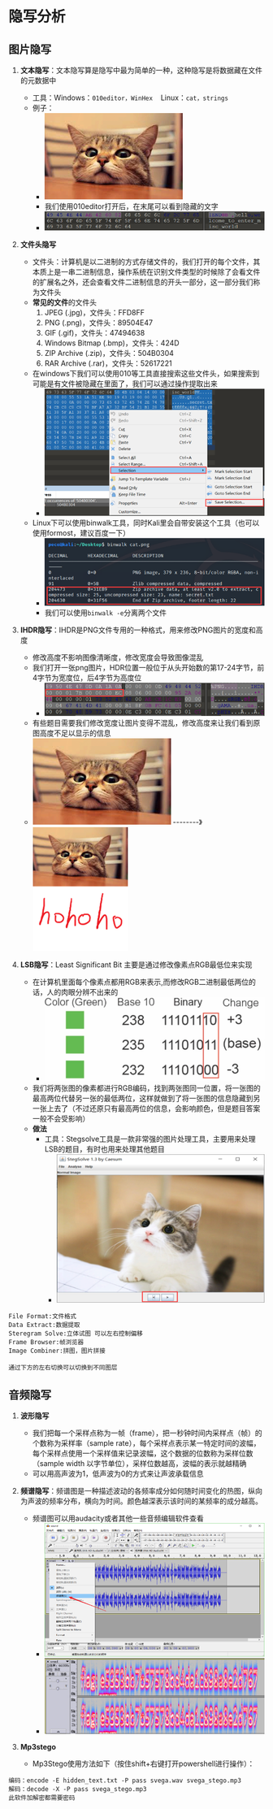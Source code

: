 # 隐写分析

## 图片隐写
1. **文本隐写**：文本隐写算是隐写中最为简单的一种，这种隐写是将数据藏在文件的元数据中
    * 工具：Windows：`010editor，WinHex`&nbsp;&nbsp;&nbsp;&nbsp;Linux：`cat，strings`
    * 例子：
        * ![0](amWiki/images/misc/0.png "0")
        * 我们使用010editor打开后，在末尾可以看到隐藏的文字
        * ![1](amWiki/images/misc/1.png "1")

2. **文件头隐写**
    * 文件头：计算机是以二进制的方式存储文件的，我们打开的每个文件，其本质上是一串二进制信息，操作系统在识别文件类型的时候除了会看文件的扩展名之外，还会查看文件二进制信息的开头一部分，这一部分我们称为文件头
    * **常见的文件**的文件头
        1. JPEG (.jpg)，文件头：FFD8FF
        2. PNG (.png)，文件头：89504E47
        3. GIF (.gif)，文件头：47494638
        4. Windows Bitmap (.bmp)，文件头：424D
        5. ZIP Archive (.zip)，文件头：504B0304
        6. RAR Archive (.rar)，文件头：52617221
    * 在windows下我们可以使用010等工具直接搜索这些文件头，如果搜索到可能是有文件被隐藏在里面了，我们可以通过操作提取出来
        * ![2](amWiki/images/misc/2.png "2")
    * Linux下可以使用binwalk工具，同时Kali里会自带安装这个工具（也可以使用formost，建议百度一下）
        * ![3](amWiki/images/misc/3.png "3")
        * 我们可以使用`binwalk -e`分离两个文件

3. **IHDR隐写**：IHDR是PNG文件专用的一种格式，用来修改PNG图片的宽度和高度
    * 修改高度不影响图像清晰度，修改宽度会导致图像混乱
    * 我们打开一张png图片，HDR位置一般位于从头开始数的第17-24字节，前4字节为宽度位，后4字节为高度位
        * ![4](amWiki/images/misc/4.png "4")
    * 有些题目需要我们修改宽度让图片变得不混乱，修改高度来让我们看到原图高度不足以显示的信息
    * ![0](amWiki/images/misc/0.png "0") --------》  ![5](amWiki/images/misc/5.png "5")

4. **LSB隐写**：Least Significant Bit 主要是通过修改像素点RGB最低位来实现
    * 在计算机里面每个像素点都用RGB来表示,而修改RGB二进制最低两位的话，人的肉眼分辨不出来的
        * ![6](amWiki/images/misc/6.png "6")
    * 我们将两张图的像素都进行RGB编码，找到两张图同一位置，将一张图的最高两位代替另一张的最低两位，这样就做到了将一张图的信息隐藏到另一张上去了（不过还原只有最高两位的信息，会影响颜色，但是题目答案一般不会受影响）
    * **做法**
        * 工具：Stegsolve工具是一款非常强的图片处理工具，主要用来处理LSB的题目，有时也用来处理其他题目
            * ![7](amWiki/images/misc/7.png "7")

```
File Format:文件格式
Data Extract:数据提取
Steregram Solve:立体试图 可以左右控制偏移
Frame Browser:帧浏览器
Image Combiner:拼图，图片拼接

通过下方的左右切换可以切换到不同图层
```

## 音频隐写
1. **波形隐写**
    * 我们把每一个采样点称为一帧（frame），把一秒钟时间内采样点（帧）的个数称为采样率（sample rate），每个采样点表示某一特定时间的波幅，每个采样点使用一个采样值来记录波幅，这个数据的位数称为采样位数（sample width 以字节单位），采样位数越高，波幅的表示就越精确
    * 可以用高声波为1，低声波为0的方式来让声波承载信息

2. **频谱隐写**：频谱图是一种描述波动的各频率成分如何随时间变化的热图，纵向为声波的频率分布，横向为时间。颜色越深表示该时间的某频率的成分越高。
    * 频谱图可以用audacity或者其他一些音频编辑软件查看
        * ![8](amWiki/images/misc/8.png "8")
        * ![9](amWiki/images/misc/9.png "9")

3. **Mp3stego**
    * Mp3Stego使用方法如下（按住shift+右键打开powershell进行操作）：

```
编码：encode -E hidden_text.txt -P pass svega.wav svega_stego.mp3
解码：decode -X -P pass svega_stego.mp3
此软件加解密都需要密码
```



